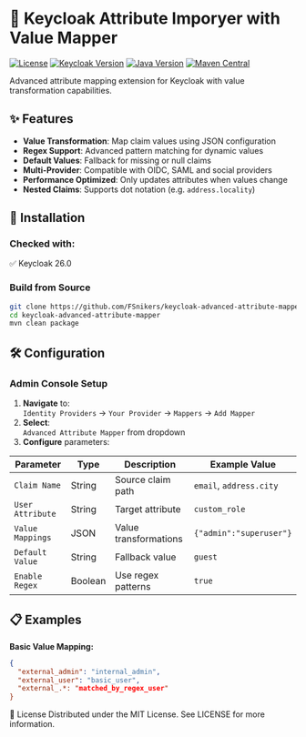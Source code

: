 # 🔑 Keycloak Attribute Imporyer with Value Mapper

[![License](https://img.shields.io/badge/License-MIT-green.svg)]([https://opensource.org/licenses/MIT](https://github.com/FSnikers/KeycloakAttributeImporterValueMapper/blob/master/LICENSE))
[![Keycloak Version](https://img.shields.io/badge/Keycloak-18.0%2B-blue)](https://www.keycloak.org)
[![Java Version](https://img.shields.io/badge/Java-11%2B-orange)](https://openjdk.org)
[![Maven Central](https://img.shields.io/maven-central/v/io.github.FSnikers/keycloak-advanced-attribute-mapper)](https://search.maven.org/artifact/io.github.FSnikers/keycloak-advanced-attribute-mapper)

Advanced attribute mapping extension for Keycloak with value transformation capabilities.

## ✨ Features

- **Value Transformation**: Map claim values using JSON configuration
- **Regex Support**: Advanced pattern matching for dynamic values
- **Default Values**: Fallback for missing or null claims
- **Multi-Provider**: Compatible with OIDC, SAML and social providers
- **Performance Optimized**: Only updates attributes when values change
- **Nested Claims**: Supports dot notation (e.g. `address.locality`)

## 🚀 Installation

### Checked with:
✅ Keycloak 26.0

### Build from Source
```bash
git clone https://github.com/FSnikers/keycloak-advanced-attribute-mapper.git
cd keycloak-advanced-attribute-mapper
mvn clean package
```

## 🛠 Configuration

### Admin Console Setup
1. **Navigate** to:  
   `Identity Providers` → `Your Provider` → `Mappers` → `Add Mapper`
2. **Select**:  
   `Advanced Attribute Mapper` from dropdown
3. **Configure** parameters:

| Parameter        | Type    | Description                     | Example Value                |
|------------------|---------|---------------------------------|------------------------------|
| `Claim Name`     | String  | Source claim path               | `email`, `address.city`      |
| `User Attribute` | String  | Target attribute                | `custom_role`                |
| `Value Mappings` | JSON    | Value transformations           | `{"admin":"superuser"}`      |
| `Default Value`  | String  | Fallback value                  | `guest`                      |
| `Enable Regex`   | Boolean | Use regex patterns              | `true`                       |

## 📋 Examples

**Basic Value Mapping:**
```json
{
  "external_admin": "internal_admin",
  "external_user": "basic_user",
  "external_.*: "matched_by_regex_user"
}
```


📜 License
Distributed under the MIT License. See LICENSE for more information.
